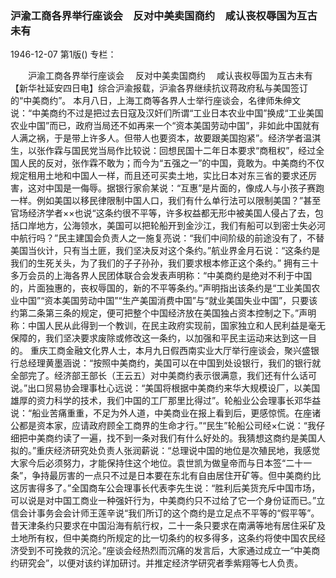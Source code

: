 ### 沪渝工商各界举行座谈会　反对中美卖国商约　咸认丧权辱国为互古未有

1946-12-07
第1版()
专栏：

　　沪渝工商各界举行座谈会
  　反对中美卖国商约
  　咸认丧权辱国为互古未有
    【新华社延安四日电】综合沪渝报载，沪渝各界继续抗议蒋政府私与美国签订的“中美商约”。
    本月八日，上海工商等各界人士举行座谈会，名律师朱绅文说：“中美商约不过是把过去日寇及汉奸们所谓“工业日本农业中国”换成“工业美国农业中国”而已，政府当局还不如再来一个“资本美国劳动中国”，非如此中国就有人满之祸，于是带上许多人。但带人也要资本，故要跟美国抱紧”。经济学者温淇生，以张作霖与国民党当局作比较说：回想民国十二年日本要求“商租权”，经过全国人民的反对，张作霖不敢为；而今为“五强之一”的中国，竟敢为。中美商约不仅规定租用土地和中国人一样，而且还可买卖土地，实比日本对东三省的要求还厉害，这对中国是一侮辱。据银行家俞某说：“互惠”是片面的，像成人与小孩子赛跑一样。例如美国以移民律限制中国人口，我们有什么单行法可以限制美国？”甚至官场经济学者××也说“这条约很不平等，许多权益都无形中被美国人侵占了去，包括口岸地方，公海领水，美国可以把轮船开到金沙江，我们有船可以到密士失必河中航行吗？”民主建国会负责人之一施复亮说：“我们中间阶级的前途没有了，不替美国当伙计，只有当土匪，我们坚决反对这个条约。”航业界金月石说：“这条约是我们的生死关头，为了我们的子子孙孙，我们要求根本修正这个条约。”
    拥有三十多万会员的上海各界人民团体联合会发表声明称：“中美商约是绝对不利于中国的，片面独惠的，丧权辱国的，新的不平等条约。”声明指出该条约是“工业美国农业中国”“资本美国劳动中国”“生产美国消费中国”与“就业美国失业中国”，只要该约第二条第三条的规定，便可把整个中国经济放在美国独占资本控制之下。”声明称：中国人民从此得到一个教训，在民主政府实现前，国家独立和人民利益是毫无保障的，我们坚决要求废除或修改这一条约，以加强和平民主运动来达到这一目的。
    重庆工商金融文化界人士，本月九日假西南实业大厅举行座谈会，聚兴盛银行总经理黄墨涵说：“按照中美商约，美国可以在中国到处设银行，我们的银行就全部完了。经济部王部长（王云五）对中美商约表示很满意，我们还有什么话可说。”出口贸易协会理事杜心远说：“美国将根据中美商约来华大规模设厂，以美国雄厚的资力科学的技术，我们中国的工厂那里比得过”。轮船业公会理事长邓华益说：“船业苦痛重重，不足为外人道，中美商业在报上看到后，更感惊慌。在座诸公都是资本家，应请政府顾全工商界的生命才行。”“民生”轮船公司经×仁说：“我仔细把中美商约读了一遍，找不到一条对我们有什么好处的。我猜想这商约是美国人拟的。”重庆经济研究处负责人张润薪说：“总理说中国的地位是次殖民地，我感觉大家今后必须努力，才能保持住这个地位。袁世凯为做皇帝而与日本签“二十一条”，争持最厉害的一点只不过是日本要在东北有自由居住开矿等。但中美商约比这厉害得多了。”全国商车公会理事长代表李先生说：“胜利后美货充斥中国市场，可以说是对中国工商业一种强奸行为，中美商约只不过给了它一个身份证而已。”立信会计事务会会计师王莲辛说“我们所订的这个商约是立足点不平等的“假平等”。昔天津条约只要求在中国沿海有航行权，二十一条只要求在南满等地有居住采矿及土地所有权，但中美商约所规定的比一切条约的权多得多，这条约将使中国农民经济受到不可挽救的沉沦。”座谈会经热烈而沉痛的发言后，大家通过成立一“中美商约研究会”，以便对该约详加研讨。并推定经济学研究者季紫翔等七人负责。
